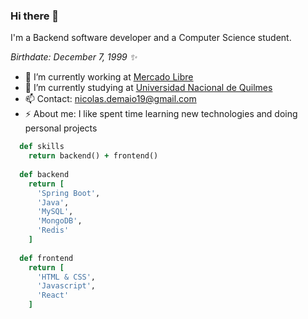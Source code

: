 ### Hi there 👋

I'm a Backend software developer and a Computer Science student.

*Birthdate: December 7, 1999 ✨*

- 💼 I’m currently working at [Mercado Libre](https://www.mercadolibre.com.ar/)
- 🌱 I’m currently studying at [Universidad Nacional de Quilmes](http://www.unq.edu.ar/)
- 📫 Contact: nicolas.demaio19@gmail.com
- ⚡ About me: I like spent time learning new technologies and doing personal projects

```ruby
  def skills
    return backend() + frontend()
    
  def backend
    return [
      'Spring Boot',
      'Java',
      'MySQL',
      'MongoDB',
      'Redis'
    ]
    
  def frontend
    return [
      'HTML & CSS',
      'Javascript',
      'React'
    ]
```

